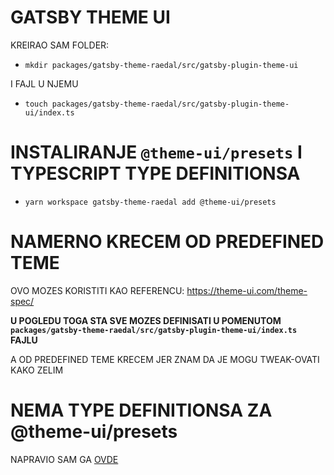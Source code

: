 # GATSBY THEME UI

KREIRAO SAM FOLDER:

- `mkdir packages/gatsby-theme-raedal/src/gatsby-plugin-theme-ui`

I FAJL U NJEMU

- `touch packages/gatsby-theme-raedal/src/gatsby-plugin-theme-ui/index.ts`

# INSTALIRANJE `@theme-ui/presets` I TYPESCRIPT TYPE DEFINITIONSA

- `yarn workspace gatsby-theme-raedal add @theme-ui/presets`

# NAMERNO KRECEM OD PREDEFINED TEME

OVO MOZES KORISTITI KAO REFERENCU: <https://theme-ui.com/theme-spec/>

**U POGLEDU TOGA STA SVE MOZES DEFINISATI U POMENUTOM `packages/gatsby-theme-raedal/src/gatsby-plugin-theme-ui/index.ts` FAJLU**

A OD PREDEFINED TEME KRECEM JER ZNAM DA JE MOGU TWEAK-OVATI KAKO ZELIM

# NEMA TYPE DEFINITIONSA ZA @theme-ui/presets

NAPRAVIO SAM GA [OVDE](missing_types/index.d.ts)
